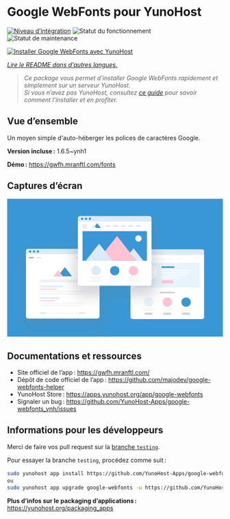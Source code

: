 <!--
Nota bene : ce README est automatiquement généré par <https://github.com/YunoHost/apps/tree/master/tools/readme_generator>
Il NE doit PAS être modifié à la main.
-->

# Google WebFonts pour YunoHost

[![Niveau d’intégration](https://apps.yunohost.org/badge/integration/google-webfonts)](https://ci-apps.yunohost.org/ci/apps/google-webfonts/)
![Statut du fonctionnement](https://apps.yunohost.org/badge/state/google-webfonts)
![Statut de maintenance](https://apps.yunohost.org/badge/maintained/google-webfonts)

[![Installer Google WebFonts avec YunoHost](https://install-app.yunohost.org/install-with-yunohost.svg)](https://install-app.yunohost.org/?app=google-webfonts)

*[Lire le README dans d'autres langues.](./ALL_README.md)*

> *Ce package vous permet d’installer Google WebFonts rapidement et simplement sur un serveur YunoHost.*  
> *Si vous n’avez pas YunoHost, consultez [ce guide](https://yunohost.org/install) pour savoir comment l’installer et en profiter.*

## Vue d’ensemble

Un moyen simple d'auto-héberger les polices de caractères Google.

**Version incluse :** 1.6.5~ynh1

**Démo :** <https://gwfh.mranftl.com/fonts>

## Captures d’écran

![Capture d’écran de Google WebFonts](./doc/screenshots/example.jpg)

## Documentations et ressources

- Site officiel de l’app : <https://gwfh.mranftl.com/>
- Dépôt de code officiel de l’app : <https://github.com/majodev/google-webfonts-helper>
- YunoHost Store : <https://apps.yunohost.org/app/google-webfonts>
- Signaler un bug : <https://github.com/YunoHost-Apps/google-webfonts_ynh/issues>

## Informations pour les développeurs

Merci de faire vos pull request sur la [branche `testing`](https://github.com/YunoHost-Apps/google-webfonts_ynh/tree/testing).

Pour essayer la branche `testing`, procédez comme suit :

```bash
sudo yunohost app install https://github.com/YunoHost-Apps/google-webfonts_ynh/tree/testing --debug
ou
sudo yunohost app upgrade google-webfonts -u https://github.com/YunoHost-Apps/google-webfonts_ynh/tree/testing --debug
```

**Plus d’infos sur le packaging d’applications :** <https://yunohost.org/packaging_apps>
